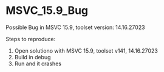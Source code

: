 # MSVC_15.9_Bug
Possible Bug in MSVC 15.9, toolset version: 14.16.27023

Steps to reproduce:

1. Open solutiono with MSVC 15.9, toolset v141, 14.16.27023
2. Build in debug
3. Run and it crashes
